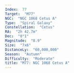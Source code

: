 ```yaml
---
Index:  77
Target:  "M77"
NGC:  "NGC 1068 Cetus A"
Type:  "Spiral Galaxy"
Constellation:  "Cetus"
RA:  "2h 42.7m"
Dec:  "0°1"
Magnitude:  "8.9"
Size:  "7x6"
DistanceLy:  "60,000,000"
Season:  "Autumn"
Difficulty:  "Moderate"
title: "M77: NGC 1068 Cetus A"
---
```

